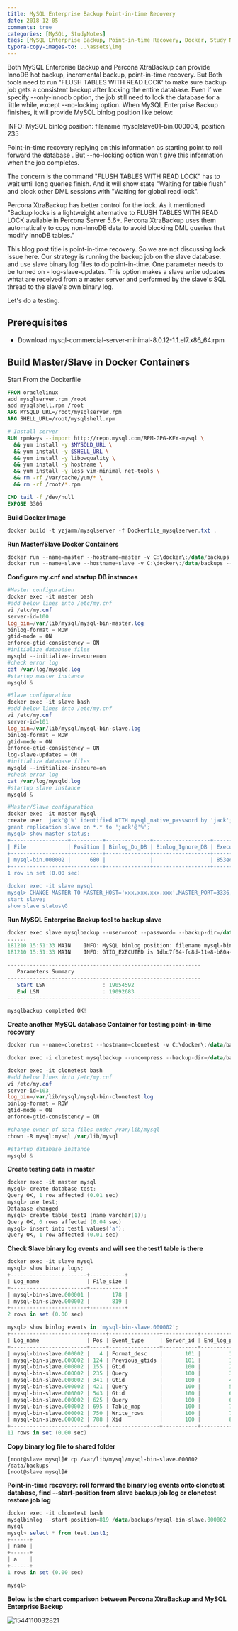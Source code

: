 ```yaml
---
title: MySQL Enterprise Backup Point-in-time Recovery
date: 2018-12-05
comments: true
categories: [MySQL, StudyNotes]
tags: [MySQL Enterprise Backup, Point-in-time Recovery, Docker, Study Notes]
typora-copy-images-to: ..\assets\img
---
```

Both MySQL Enterprise Backup and Percona XtraBackup can provide InnoDB hot backup, incremental backup, point-in-time recovery. But Both tools need to run  "FLUSH TABLES WITH READ LOCK' to make sure backup job gets a consistent backup after locking the entire database. Even if we specify --only-innodb option, the job still need to lock the database for a little while,  except --no-locking option. When MySQL Enterprise Backup finishes, it will provide MySQL binlog position like below:

INFO: MySQL binlog position: filename mysqlslave01-bin.000004, position 235

Point-in-time recovery replying on this information as starting point to roll forward the database . But --no-locking option won't give this information when the job completes.

The concern is the command "FLUSH TABLES WITH READ LOCK" has to wait until long queries finish. And it will show state "Waiting for table flush" and block other DML sessions with "Waiting for global read lock".  

Percona XtraBackup has better control for the lock. As it mentioned "Backup locks is a lightweight alternative to FLUSH TABLES WITH READ LOCK available in Percona Server 5.6+. Percona XtraBackup uses them automatically to copy non-InnoDB data to avoid blocking DML queries that modify InnoDB tables."

This blog post title is point-in-time recovery. So we are not discussing lock issue here. Our strategy is running the backup job on the slave database. and use slave binary log files to do point-in-time. One parameter needs to be turned on - log-slave-updates. This option makes a slave write udpates whtat are received from a master server and performed by the slave's SQL thread to the slave's own binary log.

Let's do a testing.

## Prerequisites

- Download mysql-commercial-server-minimal-8.0.12-1.1.el7.x86_64.rpm




## Build Master/Slave in Docker Containers

Start From the Dockerfile	

```dockerfile
FROM oraclelinux
add mysqlserver.rpm /root
add mysqlshell.rpm /root
ARG MYSQLD_URL=/root/mysqlserver.rpm
ARG SHELL_URL=/root/mysqlshell.rpm

# Install server
RUN rpmkeys --import http://repo.mysql.com/RPM-GPG-KEY-mysql \
  && yum install -y $MYSQLD_URL \
  && yum install -y $SHELL_URL \
  && yum install -y libpwquality \
  && yum install -y hostname \
  && yum install -y less vim-minimal net-tools \
  && rm -rf /var/cache/yum/* \
  && rm -rf /root/*.rpm

CMD tail -f /dev/null
EXPOSE 3306

```



**Build Docker Image**

```powershell
docker build -t yzjamm/mysqlserver -f Dockerfile_mysqlserver.txt .
```



**Run Master/Slave Docker Containers**

```powershell
docker run --name=master --hostname=master -v C:\docker\:/data/backups --network=grnet -p 3336:3306 -itd yzjamm/mysqlserver
docker run --name=slave --hostname=slave -v C:\docker\:/data/backups --network=grnet -p 3337:3306 -itd yzjamm/mysqlserver

```



**Configure my.cnf and startup DB instances**

```powershell
#Master configuration
docker exec -it master bash
#add below lines into /etc/my.cnf
vi /etc/my.cnf
server-id=100
log_bin=/var/lib/mysql/mysql-bin-master.log
binlog-format = ROW
gtid-mode = ON
enforce-gtid-consistency = ON
#initialize database files
mysqld --initialize-insecure=on
#check error log
cat /var/log/mysqld.log
#startup master instance
mysqld &

#Slave configuration
docker exec -it slave bash
#add below lines into /etc/my.cnf
vi /etc/my.cnf
server-id=101
log_bin=/var/lib/mysql/mysql-bin-slave.log
binlog-format = ROW
gtid-mode = ON
enforce-gtid-consistency = ON
log-slave-updates = ON
#initialize database files
mysqld --initialize-insecure=on
#check error log
cat /var/log/mysqld.log
#startup slave instance
mysqld &

#Master/Slave configuration
docker exec -it master mysql
create user 'jack'@'%' identified WITH mysql_native_password by 'jack';
grant replication slave on *.* to 'jack'@'%';
mysql> show master status;
+------------------+----------+--------------+------------------+------------------------------------------+
| File             | Position | Binlog_Do_DB | Binlog_Ignore_DB | Executed_Gtid_Set                        |
+------------------+----------+--------------+------------------+------------------------------------------+
| mysql-bin.000002 |      680 |              |                  | 853ec1c9-f734-11e8-825e-0242ac120002:1-2 |
+------------------+----------+--------------+------------------+------------------------------------------+
1 row in set (0.00 sec)

docker exec -it slave mysql
mysql> CHANGE MASTER TO MASTER_HOST='xxx.xxx.xxx.xxx',MASTER_PORT=3336, MASTER_USER='jack', MASTER_PASSWORD='jack', MASTER_LOG_FILE='mysql-bin.000002', MASTER_LOG_POS=680;
start slave;
show slave status\G

```



**Run MySQL Enterprise Backup tool to backup slave**

```powershell
docker exec slave mysqlbackup --user=root --password= --backup-dir=/data/backups/slave  --backup-image=jacktest --compress backup-to-image 
......
181210 15:51:33 MAIN    INFO: MySQL binlog position: filename mysql-bin-slave.000002, position 819
181210 15:51:33 MAIN    INFO: GTID_EXECUTED is 1dbc7f04-fc8d-11e8-b80a-0242ac120002:6-8

-------------------------------------------------------------
   Parameters Summary
-------------------------------------------------------------
   Start LSN                  : 19054592
   End LSN                    : 19092683
-------------------------------------------------------------

mysqlbackup completed OK!
```



**Create another MySQL database Container for testing point-in-time recovery**

```powershell
docker run --name=clonetest --hostname=clonetest -v C:\docker\:/data/backups --network=grnet -p 3338:3306 -itd yzjamm/mysqlserver

docker exec -i clonetest mysqlbackup --uncompress --backup-dir=/data/backups/clonetest --backup-image=/data/backups/slave/jacktest --force copy-back-and-apply-log

docker exec -it clonetest bash
#add below lines into /etc/my.cnf
vi /etc/my.cnf
server-id=103
log_bin=/var/lib/mysql/mysql-bin-clonetest.log
binlog-format = ROW
gtid-mode = ON
enforce-gtid-consistency = ON

#change owner of data files under /var/lib/mysql
chown -R mysql:mysql /var/lib/mysql

#startup database instance
mysqld &

```

**Create testing data in master**

```powershell
docker exec -it master mysql
mysql> create database test;
Query OK, 1 row affected (0.01 sec)
mysql> use test;
Database changed
mysql> create table test1 (name varchar(1));
Query OK, 0 rows affected (0.04 sec)
mysql> insert into test1 values('a');
Query OK, 1 row affected (0.01 sec)
```



**Check Slave binary log events and will see the test1 table is there**

```powershell
docker exec -it slave mysql
mysql> show binary logs;
+------------------------+-----------+
| Log_name               | File_size |
+------------------------+-----------+
| mysql-bin-slave.000001 |       178 |
| mysql-bin-slave.000002 |       819 |
+------------------------+-----------+
2 rows in set (0.00 sec)

mysql> show binlog events in 'mysql-bin-slave.000002';
+------------------------+-----+----------------+-----------+-------------+-------------------------------------------------------------------+
| Log_name               | Pos | Event_type     | Server_id | End_log_pos | Info                                                              |
+------------------------+-----+----------------+-----------+-------------+-------------------------------------------------------------------+
| mysql-bin-slave.000002 |   4 | Format_desc    |       101 |         124 | Server ver: 8.0.12-commercial, Binlog ver: 4                      |
| mysql-bin-slave.000002 | 124 | Previous_gtids |       101 |         155 |                                                                   |
| mysql-bin-slave.000002 | 155 | Gtid           |       100 |         235 | SET @@SESSION.GTID_NEXT= '1dbc7f04-fc8d-11e8-b80a-0242ac120002:6' |
| mysql-bin-slave.000002 | 235 | Query          |       100 |         341 | create database test /* xid=9 */                                  |
| mysql-bin-slave.000002 | 341 | Gtid           |       100 |         421 | SET @@SESSION.GTID_NEXT= '1dbc7f04-fc8d-11e8-b80a-0242ac120002:7' |
| mysql-bin-slave.000002 | 421 | Query          |       100 |         543 | use `test`; create table test1 (name varchar(1)) /* xid=10 */     |
| mysql-bin-slave.000002 | 543 | Gtid           |       100 |         625 | SET @@SESSION.GTID_NEXT= '1dbc7f04-fc8d-11e8-b80a-0242ac120002:8' |
| mysql-bin-slave.000002 | 625 | Query          |       100 |         695 | BEGIN                                                             |
| mysql-bin-slave.000002 | 695 | Table_map      |       100 |         750 | table_id: 87 (test.test1)                                         |
| mysql-bin-slave.000002 | 750 | Write_rows     |       100 |         788 | table_id: 87 flags: STMT_END_F                                    |
| mysql-bin-slave.000002 | 788 | Xid            |       100 |         819 | COMMIT /* xid=12 */                                               |
+------------------------+-----+----------------+-----------+-------------+-------------------------------------------------------------------+
11 rows in set (0.00 sec)
```

**Copy binary log file to shared folder**

```pow
[root@slave mysql]# cp /var/lib/mysql/mysql-bin-slave.000002 /data/backups
[root@slave mysql]#
```

**Point-in-time recovery: roll forward the binary log events onto clonetest database, find --start-position from slave backup job log or clonetest restore job log**

```powershell
docker exec -it clonetest bash
mysqlbinlog --start-position=819 /data/backups/mysql-bin-slave.000002  |   mysql -u root
mysql
mysql> select * from test.test1;
+------+
| name |
+------+
| a    |
+------+
1 rows in set (0.00 sec)

mysql>

```



**Below is the chart comparison between Percona XtraBackup and MySQL Enterprise Backup**



![1544110032821](/assets/img/1544110032821.png)
